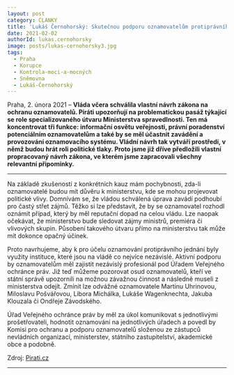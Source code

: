```yaml
---
layout: post
category: CLANKY
title: 'Lukáš Černohorský: Skutečnou podporu oznamovatelům protiprávního jednání může poskytnout jen nezávislý úřad, ne ministerstvo. Piráti dlouhodobě navrhují zapojení Veřejného ochránce práv'
date: 2021-02-02
authorId: lukas.cernohorsky
image: posts/lukas-cernohorsky3.jpg
tags:
  - Praha
  - Korupce
  - Kontrola-moci-a-mocných
  - Sněmovna
  - Lukáš-Černohorský
---
```


Praha, 2. února 2021 – **Vláda včera schválila vlastní návrh zákona na ochranu oznamovatelů. Piráti upozorňují na problematickou pasáž týkající se role specializovaného útvaru Ministerstva spravedlnosti. Ten má koncentrovat tři funkce: informační osvětu veřejnosti, právní poradenství potenciálním oznamovatelům a také by se měl účastnit zavádění a provozování oznamovacího systému. Vládní návrh tak vytváří prostředí, v němž budou hrát roli politické tlaky. Proto jsme již dříve předložili vlastní propracovaný návrh zákona, ve kterém jsme zapracovali všechny relevantní připomínky.**

<hr />

Na základě zkušeností z konkrétních kauz mám pochybnosti, zda-li oznamovatelé budou mít důvěru k ministerstvu, kde se mohou projevovat politické vlivy. Domnívám se, že vládou schválená úprava zavádí podhoubí pro častý střet zájmů. Těžko si lze představit, že by se oznamovatel rozhodl oznámit případ, který by měl reputační dopad na celou vládu. Lze naopak očekávat, že ministerstvo bude sledovat zájmy ministrů, premiéra či vlivových skupin. Působení takového útvaru přímo na ministerstvu tak může mít dokonce opačný účinek.

Proto navrhujeme, aby k pro účelu oznamování protiprávního jednání byly využity instituce, které jsou na vládě co nejvíce nezávislé. Aktivní podporu by oznamovatelům měl zajistit nezávislý profesionál pod Úřadem Veřejného ochránce práv. Již teď můžeme pozorovat osud oznamovatelů, kteří ve státní správě upozornili na možnou závažnou činnost a následně museli z ministerstva odejít. Zmínit lze odvážné oznamovatele Martinu Uhrinovou, Miloslavu Pošvářovou, Libora Michálka, Lukáše Wagenknechta, Jakuba Klouzala či Ondřeje Závodského.

Úřad Veřejného ochránce práv by měl za úkol komunikovat s jednotlivými prošetřovateli, hodnotit oznamování na jednotlivých úřadech a povedl by Komisi pro ochranu a podporu oznamovatelů složenou ze zástupců nevládních organizací, ministerstev, státního zastupitelství, akademické obce a podobně.

Zdroj: [Pirati.cz](https://www.pirati.cz/tiskove-zpravy/cernohorsky-ochrana-oznamovatelu.html "Pirati.cz - Lukáš Černohorský: Skutečnou podporu oznamovatelům protiprávního jednání může poskytnout jen nezávislý úřad, ne ministerstvo. Piráti dlouhodobě navrhují zapojení Veřejného ochránce práv")

- - -
